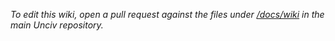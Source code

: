 *To edit this wiki, open a pull request against the files under [/docs/wiki](/docs/wiki) in the main Unciv repository.* 
